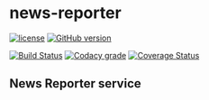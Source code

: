 # news-reporter

[![license](https://img.shields.io/github/license/mashape/apistatus.svg)]()   [![GitHub version](https://badge.fury.io/gh/bit-coder1%2Fnews-reporter.svg)](https://badge.fury.io/gh/bit-coder1%2Fnews-reporter)

[![Build Status](https://travis-ci.org/bit-coder1/news-reporter.svg?branch=master)](https://travis-ci.org/bit-coder1/news-reporter)  [![Codacy grade](https://img.shields.io/codacy/grade/e27821fb6289410b8f58338c7e0bc686.svg)]()  [![Coverage Status](https://coveralls.io/repos/github/bit-coder1/news-reporter/badge.svg?branch=master)](https://coveralls.io/github/bit-coder1/news-reporter?branch=master)

## News Reporter service
